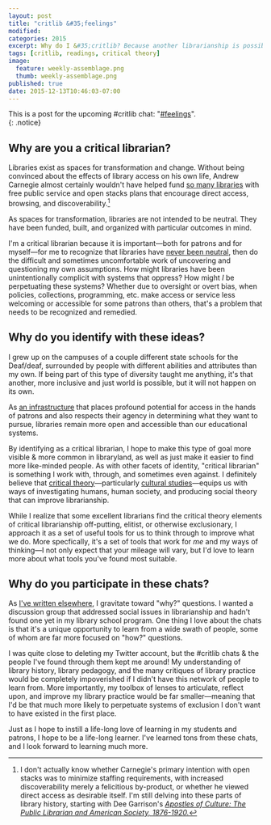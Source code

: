 ```yaml
---
layout: post
title: "critlib &#35;feelings"
modified:
categories: 2015
excerpt: Why do I &#35;critlib? Because another librarianship is possible. 
tags: [critlib, readings, critical theory]
image:
  feature: weekly-assemblage.png
  thumb: weekly-assemblage.png
published: true
date: 2015-12-13T10:46:03-07:00
---
```

This is a post for the upcoming #critlib chat: "[#feelings](http://critlib.org/feelings/)".  
{: .notice}

## Why are you a critical librarian?  

Libraries exist as spaces for transformation and change. Without being convinced about the effects of library access on his own life, Andrew Carnegie almost certainly wouldn't have helped fund [so many libraries](https://en.wikipedia.org/wiki/Carnegie_library) with free public service and open stacks plans that encourage direct access, browsing, and discoverability.[^dpa]   

[^dpa]: I don't actually know whether Carnegie's primary intention with open stacks was to minimize staffing requirements, with increased discoverability merely a felicitious by-product, or whether he viewed direct access as desirable itself. I'm still delving into these parts of library history, starting with Dee Garrison's [_Apostles of Culture: The Public Librarian and American Society, 1876-1920._](http://www.worldcat.org/oclc/50285121)  

As spaces for transformation, libraries are not intended to be neutral. They have been funded, built, and organized with particular outcomes in mind.  

I'm a critical librarian because it is important—both for patrons and for myself—for me to recognize that libraries have [never been neutral](http://www.inthelibrarywiththeleadpipe.org/2014/locating-the-library-in-institutional-oppression/), then do the difficult and sometimes uncomfortable work of uncovering and questioning my own assumptions. How might libraries have been unintentionally complicit with systems that oppress? How might _I_ be perpetuating these systems? Whether due to oversight or overt bias, when policies, collections, programming, etc. make access or service less welcoming or accessible for some patrons than others, that's a problem that needs to be recognized and remedied.    

## Why do you identify with these ideas?  

I grew up on the campuses of a couple different state schools for the Deaf/deaf, surrounded by people with different abilities and attributes than my own. If being part of this type of diversity taught me anything, it's that another, more inclusive and just world is possible, but it will not happen on its own.   

As [an infrastructure](https://placesjournal.org/article/library-as-infrastructure/) that places profound potential for access in the hands of patrons and also respects their agency in determining what they want to pursue, libraries remain more open and accessible than our educational systems.    

By identifying as a critical librarian, I hope to make this type of goal more visible & more common in libraryland, as well as just make it easier to find more like-minded people. As with other facets of identity, "critical librarian" is something I work with, through, and sometimes even against. I definitely believe that [critical theory](http://www.worldcat.org/oclc/548555609)—particularly [cultural studies](http://culturalstudies.web.unc.edu/resources-2/what-is-cultural-studies/)—equips us with ways of investigating humans, human society, and producing social theory that can improve librarianship.   

While I realize that some excellent librarians find the critical theory elements of critical librarianship off-putting, elitist, or otherwise exclusionary, I approach it as a set of useful tools for us to think through to improve what we do. More specfically, it's a set of tools that work for _me_ and my ways of thinking—I not only expect that your mileage will vary, but I'd love to learn more about what tools you've found most suitable.   

## Why do you participate in these chats?  

As [I've written elsewhere](http://hacklibraryschool.com/2014/12/08/critlib-chatty-critical-librarianship-on-twitter/), I gravitate toward "why?" questions. I wanted a discussion group that addressed social issues in librarianship and hadn't found one yet in my library school program. One thing I love about the chats is that it's a unique opportunity to learn from a wide swath of people, some of whom are far more focused on "how?" questions.   

I was quite close to deleting my Twitter account, but the #critlib chats & the people I've found through them kept me around! My understanding of library history, library pedagogy, and the many critiques of library practice would be completely impoverished if I didn't have this network of people to learn from. More importantly, my toolbox of lenses to articulate, reflect upon, and improve my library practice would be far smaller—meaning that I'd be that much more likely to perpetuate systems of exclusion I don't want to have existed in the first place.   

Just as I hope to instill a life-long love of learning in my students and patrons, I hope to be a life-long learner. I've learned tons from these chats, and I look forward to learning much more.   

